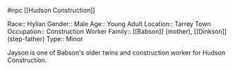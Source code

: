 #npc [[Hudson Construction]]

Race:: Hylian
Gender:: Male
Age:: Young Adult
Location:: Tarrey Town
Occupation:: Construction Worker
Family:: [[Babson]] (mother), [[Dinkson]] (step-father)
Type:: Minor

Jayson is one of Babson's older twins and construction worker for Hudson Construction.
